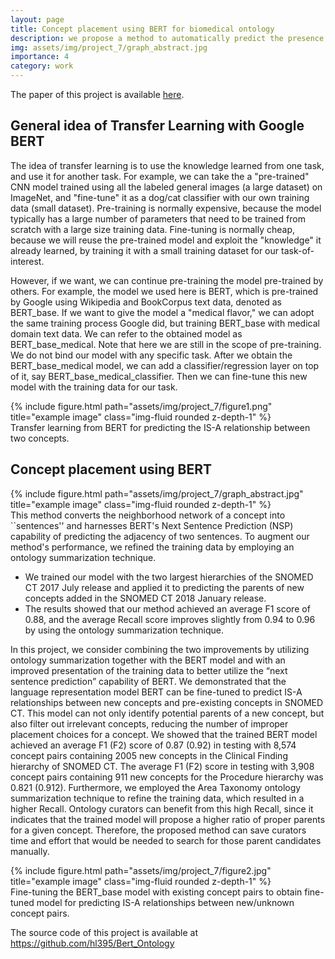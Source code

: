 ```yaml
---
layout: page
title: Concept placement using BERT for biomedical ontology
description: we propose a method to automatically predict the presence of IS-A relationships between a new concept and pre-existing concepts based on the language representation model BERT.
img: assets/img/project_7/graph_abstract.jpg
importance: 4
category: work
---
```


The paper of this project is available <a href="https://www.sciencedirect.com/science/article/pii/S1532046420302355">here</a>.

## General idea of Transfer Learning with Google BERT

The idea of transfer learning is to use the knowledge learned from one task, and use it for another task. For example, we can take the a "pre-trained" CNN model trained using all the labeled general images (a large dataset) on ImageNet, and "fine-tune" it as a dog/cat classifier with our own training data (small dataset).
Pre-training is normally expensive, because the model typically has a large number of parameters that need to be trained from scratch with a large size training data. Fine-tuning is normally cheap, because we will reuse the pre-trained model and exploit the "knowledge" it already learned, by training it with a small training dataset for our task-of-interest.

However, if we want, we can continue pre-training the model pre-trained by others. For example, the model we used here is BERT, which is pre-trained by Google using Wikipedia and BookCorpus text data, denoted as BERT_base. If we want to give the model a "medical flavor," we can adopt the same training process Google did, but training BERT_base with medical domain text data. We can refer to the obtained model as BERT_base_medical.
Note that here we are still in the scope of pre-training. We do not bind our model with any specific task. After we obtain the BERT_base_medical model, we can add a classifier/regression layer on top of it, say BERT_base_medical_classifier. Then we can fine-tune this new model with the training data for our task.

<div class="row">
    <div class="col-sm mt-3 mt-md-0">
        {% include figure.html path="assets/img/project_7/figure1.png" title="example image" class="img-fluid rounded z-depth-1" %}
    </div>
</div>
<div class="caption">
Transfer learning from BERT for predicting the IS-A relationship between two concepts.
</div>

## Concept placement using BERT

<div class="row">
    <div class="col-sm mt-3 mt-md-0">
        {% include figure.html path="assets/img/project_7/graph_abstract.jpg" title="example image" class="img-fluid rounded z-depth-1" %}
    </div>
</div>
<div class="caption">
This method converts the neighborhood network of a concept into ``sentences'' and harnesses BERT's Next Sentence Prediction (NSP) capability of predicting the adjacency of two sentences. To
augment our method's performance, we refined the training data by employing an ontology summarization technique. 
<ul>
    <li> We trained our model with the two largest hierarchies of the SNOMED CT 2017 July release and applied it to predicting the parents of new concepts added in the SNOMED CT 2018 January release. </li> 
    <li> The results showed that our method achieved an average F1 score of 0.88, and the average Recall score improves slightly from 0.94 to 0.96 by using the ontology summarization technique. </li>
</ul>
</div>

In this project, we consider combining the two improvements by utilizing ontology summarization together with the BERT model and with an improved presentation of the training data to better utilize the “next sentence prediction” capability of BERT.
We demonstrated that the language representation model BERT can be fine-tuned to predict IS-A relationships between new concepts and pre-existing concepts in SNOMED CT. This model can not only identify potential parents of a new concept, but also filter out irrelevant concepts, reducing the number of improper placement choices for a concept. We showed that the trained BERT model achieved an average F1 (F2) score of 0.87 (0.92) in testing with 8,574 concept pairs containing 2005 new concepts in the Clinical Finding hierarchy of SNOMED CT. The average F1 (F2) score in testing with 3,908 concept pairs containing 911 new concepts for the Procedure hierarchy was 0.821 (0.912). Furthermore, we employed the Area Taxonomy ontology summarization technique to refine the training data, which resulted in a higher Recall. Ontology curators can benefit from this high Recall, since it indicates that the trained model will propose a higher ratio of proper parents for a given concept. Therefore, the proposed method can save curators time and effort that would be needed to search for those parent candidates manually.
<div class="row">
    <div class="col-sm mt-3 mt-md-0">
        {% include figure.html path="assets/img/project_7/figure2.jpg" title="example image" class="img-fluid rounded z-depth-1" %}
    </div>
</div>
<div class="caption">
Fine-tuning the BERT_base model with existing concept pairs to obtain fine-tuned model for predicting IS-A relationships between new/unknown concept pairs.
</div>

The source code of this project is available at
https://github.com/hl395/Bert_Ontology

